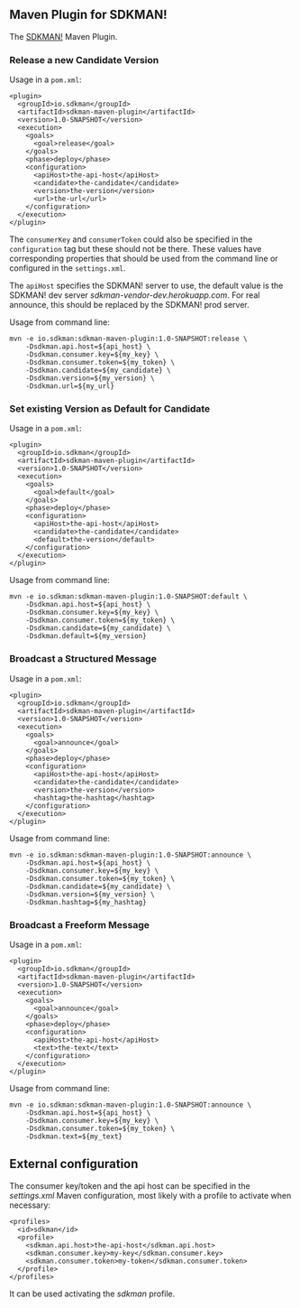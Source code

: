 ## Maven Plugin for SDKMAN!

The [SDKMAN!](http://sdkman.io) Maven Plugin.

### Release a new Candidate Version

Usage in a `pom.xml`:

```
<plugin>
  <groupId>io.sdkman</groupId>
  <artifactId>sdkman-maven-plugin</artifactId>
  <version>1.0-SNAPSHOT</version>
  <execution>
    <goals>
      <goal>release</goal>
    </goals>
    <phase>deploy</phase>
    <configuration>
      <apiHost>the-api-host</apiHost>
      <candidate>the-candidate</candidate>
      <version>the-version</version>
      <url>the-url</url>
    </configuration>
  </execution>
</plugin>
```

The `consumerKey` and `consumerToken` could also be specified in the `configuration` tag but these should not be there. These
values have corresponding properties that should be used from the command line or configured in the `settings.xml`.

The `apiHost` specifies the SDKMAN! server to use, the default value is the SDKMAN! dev server _sdkman-vendor-dev.herokuapp.com_.
For real announce, this should be replaced by the SDKMAN! prod server.

Usage from command line:

```
mvn -e io.sdkman:sdkman-maven-plugin:1.0-SNAPSHOT:release \ 
    -Dsdkman.api.host=${api_host} \
    -Dsdkman.consumer.key=${my_key} \
    -Dsdkman.consumer.token=${my_token} \
    -Dsdkman.candidate=${my_candidate} \
    -Dsdkman.version=${my_version} \
    -Dsdkman.url=${my_url}
```

### Set existing Version as Default for Candidate

Usage in a `pom.xml`:

```
<plugin>
  <groupId>io.sdkman</groupId>
  <artifactId>sdkman-maven-plugin</artifactId>
  <version>1.0-SNAPSHOT</version>
  <execution>
    <goals>
      <goal>default</goal>
    </goals>
    <phase>deploy</phase>
    <configuration>
      <apiHost>the-api-host</apiHost>
      <candidate>the-candidate</candidate>
      <default>the-version</default>
    </configuration>
  </execution>
</plugin>
```

Usage from command line:

```
mvn -e io.sdkman:sdkman-maven-plugin:1.0-SNAPSHOT:default \ 
    -Dsdkman.api.host=${api_host} \
    -Dsdkman.consumer.key=${my_key} \
    -Dsdkman.consumer.token=${my_token} \
    -Dsdkman.candidate=${my_candidate} \
    -Dsdkman.default=${my_version}
```

### Broadcast a Structured Message

Usage in a `pom.xml`:

```
<plugin>
  <groupId>io.sdkman</groupId>
  <artifactId>sdkman-maven-plugin</artifactId>
  <version>1.0-SNAPSHOT</version>
  <execution>
    <goals>
      <goal>announce</goal>
    </goals>
    <phase>deploy</phase>
    <configuration>
      <apiHost>the-api-host</apiHost>
      <candidate>the-candidate</candidate>
      <version>the-version</version>
      <hashtag>the-hashtag</hashtag>
    </configuration>
  </execution>
</plugin>
```

Usage from command line:

```
mvn -e io.sdkman:sdkman-maven-plugin:1.0-SNAPSHOT:announce \ 
    -Dsdkman.api.host=${api_host} \
    -Dsdkman.consumer.key=${my_key} \
    -Dsdkman.consumer.token=${my_token} \
    -Dsdkman.candidate=${my_candidate} \
    -Dsdkman.version=${my_version} \
    -Dsdkman.hashtag=${my_hashtag}
```

### Broadcast a Freeform Message

Usage in a `pom.xml`:

```
<plugin>
  <groupId>io.sdkman</groupId>
  <artifactId>sdkman-maven-plugin</artifactId>
  <version>1.0-SNAPSHOT</version>
  <execution>
    <goals>
      <goal>announce</goal>
    </goals>
    <phase>deploy</phase>
    <configuration>
      <apiHost>the-api-host</apiHost>
      <text>the-text</text>
    </configuration>
  </execution>
</plugin>
```

Usage from command line:

```
mvn -e io.sdkman:sdkman-maven-plugin:1.0-SNAPSHOT:announce \ 
    -Dsdkman.api.host=${api_host} \
    -Dsdkman.consumer.key=${my_key} \
    -Dsdkman.consumer.token=${my_token} \
    -Dsdkman.text=${my_text}
```

## External configuration

The consumer key/token and the api host can be specified in the _settings.xml_ Maven configuration, most likely with
a profile to activate when necessary:

```
<profiles>
  <id>sdkman</id>
  <profile>
    <sdkman.api.host>the-api-host</sdkman.api.host>
    <sdkman.consumer.key>my-key</sdkman.consumer.key>
    <sdkman.consumer.token>my-token</sdkman.consumer.token>
  </profile>
</profiles>
```

It can be used activating the _sdkman_ profile.

